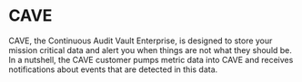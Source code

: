 # CAVE

CAVE, the Continuous Audit Vault Enterprise, is designed to store your mission critical data and alert you when things are not what they should be. In a nutshell, the CAVE customer pumps metric data into CAVE and receives notifications about events that are detected in this data.

